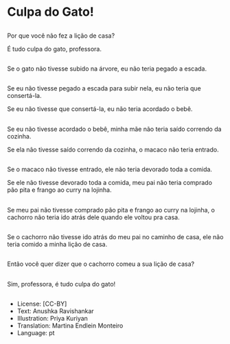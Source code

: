 # Culpa do Gato!

##
Por que você não fez a lição de casa?

É tudo culpa do gato, professora.

##
Se o gato não tivesse subido na árvore, eu não teria pegado a escada.

##
Se eu não tivesse pegado a escada para subir nela, eu não teria que consertá-la.

Se eu não tivesse que consertá-la, eu não teria acordado o bebê.

##
Se eu não tivesse acordado o bebê, minha mãe não teria saído correndo da cozinha.

Se ela não tivesse saído correndo da cozinha, o macaco não teria entrado.

##
Se o macaco não tivesse entrado, ele não teria devorado toda a comida.

Se ele não tivesse devorado toda a comida, meu pai não teria comprado pão pita e frango ao curry na lojinha.

##
Se meu pai não tivesse comprado pão pita e frango ao curry na lojinha, o cachorro não teria ido atrás dele quando ele voltou pra casa.

##
Se o cachorro não tivesse ido atrás do meu pai no caminho de casa, ele não teria comido a minha lição de casa.

##
Então você quer dizer que o cachorro comeu a sua lição de casa?

##
Sim, professora, é tudo culpa do gato!  

##
* License: [CC-BY]
* Text: Anushka Ravishankar
* Illustration: Priya Kuriyan
* Translation: Martina Endlein Monteiro
* Language: pt
